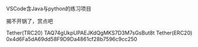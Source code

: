 VSCode含Java与python的练习项目

揭不开锅了，赏点吧

Tether(TRC20) TAQ74gUkpUPAEJKdQgMKS7D3M7sGsBut8t
Tether(ERC20) 0x4d6Fa5dA69dd58F9D9Da4861cf28b7596c9cc250
